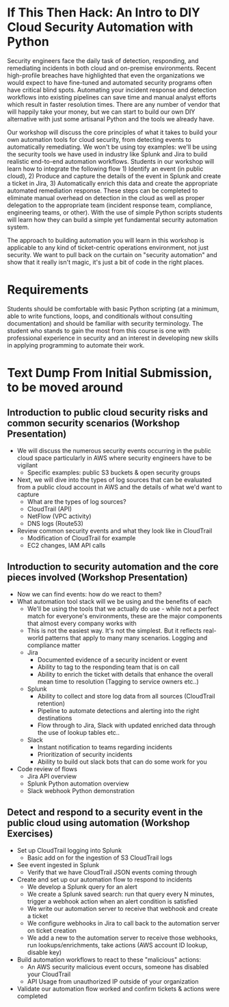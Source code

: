 # If This Then Hack: An Intro to DIY Cloud Security Automation with Python

Security engineers face the daily task of detection, responding, and remediating incidents in both cloud and on-premise environments. Recent high-profile breaches have highlighted that even the organizations we would expect to have fine-tuned and automated security programs often have critical blind spots. Automating your incident response and detection workflows into existing pipelines can save time and manual analyst efforts which result in faster resolution times. There are any number of vendor that will happily take your money, but we can start to build our own DIY alternative with just some artisanal Python and the tools we already have.

Our workshop will discuss the core principles of what it takes to build your own automation tools for cloud security, from detecting events to automatically remediating. We won't be using toy examples: we'll be using the security tools we have used in industry like Splunk and Jira to build realistic end-to-end automation workflows. Students in our workshop will learn how to integrate the following flow 1) Identify an event (in public cloud), 2) Produce and capture the details of the event in Splunk and create a ticket in Jira, 3) Automatically enrich this data and create the appropriate automated remediation response. These steps can be completed to eliminate manual overhead on detection in the cloud as well as proper delegation to the appropriate team (incident response team, compliance, engineering teams, or other). With the use of simple Python scripts students will learn how they can build a simple yet fundamental security automation system. 

The approach to building automation you will learn in this workshop is applicable to any kind of ticket-centric operations environment, not just security. We want to pull back on the curtain on "security automation" and show that it really isn't magic, it's just a bit of code in the right places.

# Requirements
Students should be comfortable with basic Python scripting (at a minimum, able to write functions, loops, and conditionals without consulting documentation) and should be familiar with security terminology. The student who stands to gain the most from this course is one with professional experience in security and an interest in developing new skills in applying programming to automate their work.

# Text Dump From Initial Submission, to be moved around

## Introduction to public cloud security risks and common security scenarios (Workshop Presentation)
* We will discuss the numerous security events occurring in the public cloud space particularly in AWS where security engineers have to be vigilant
  * Specific examples: public S3 buckets & open security groups
* Next, we will dive into the types of log sources that can be evaluated from a public cloud account in AWS and the details of what we'd want to capture
  * What are the types of log sources?
  * CloudTrail (API)
  * NetFlow (VPC activity)
  * DNS logs (Route53)
* Review common security events and what they look like in CloudTrail
  * Modification of CloudTrail for example
  * EC2 changes, IAM API calls

## Introduction to security automation and the core pieces involved (Workshop Presentation)
* Now we can find events: how do we react to them?
* What automation tool stack will we be using and the benefits of each
  * We'll be using the tools that we actually do use - while not a perfect match for everyone's environments, these are the major components that almost every company works with
  * This is not the easiest way. It's not the simplest. But it reflects real-world patterns that apply to many many scenarios. Logging and compliance matter
  * Jira
    * Documented evidence of a security incident or event
    * Ability to tag to the responding team that is on call
    * Ability to enrich the ticket with details that enhance the overall mean time to resolution (Tagging to service owners etc..)
  * Splunk
    * Ability to collect and store log data from all sources (CloudTrail retention)
    * Pipeline to automate detections and alerting into the right destinations
    * Flow through to Jira, Slack with updated enriched data through the use of lookup tables etc..
  * Slack
    * Instant notification to teams regarding incidents
    * Prioritization of security incidents 
    * Ability to build out slack bots that can do some work for you
* Code review of flows
  * Jira API overview
  * Splunk Python automation overview
  * Slack webhook Python demonstration

## Detect and respond to a security event in the public cloud using automation (Workshop Exercises)
* Set up CloudTrail logging into Splunk
  * Basic add on for the ingestion of S3 CloudTrail logs
* See event ingested in Splunk
  * Verify that we have CloudTrail JSON events coming through
* Create and set up our automation flow to respond to incidents
  * We develop a Splunk query for an alert
  * We create a Splunk saved search: run that query every N minutes, trigger a webhook action when an alert condition is satisfied
  * We write our automation server to receive that webhook and create a ticket 
  * We configure webhooks in Jira to call back to the automation server on ticket creation
  * We add a new to the automation server to receive those webhooks, run lookups/enrichments, take actions (AWS account ID lookup, disable key)
* Build automation workflows to react to these "malicious" actions:
  * An AWS security malicious event occurs, someone has disabled your CloudTrail 
  * API Usage from unauthorized IP outside of your organization
* Validate our automation flow worked and confirm tickets & actions were completed
